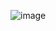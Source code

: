 ![image](https://github.com/sejongsmarcle/2024_Spring_Kaggle_Study/assets/146776617/ee9c4dcb-f3d9-46b7-a8b8-2faddf0af9e3)
